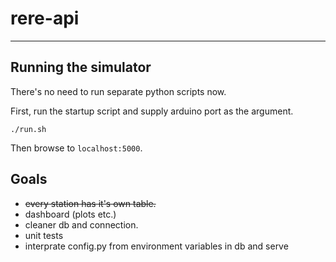 # rere-api
-------------------------------------------------------------

## Running the simulator

There's no need to run separate python scripts now.

First, run the startup script and supply arduino port as the argument.
```
./run.sh 
```

Then browse to `localhost:5000`.


## Goals

* ~~every station has it's own table.~~ 
* dashboard (plots etc.)
* cleaner db and connection. 
* unit tests
* interprate config.py from environment variables in db and serve
